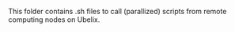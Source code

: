 This folder contains .sh files to call (parallized) scripts from remote computing nodes on Ubelix. 
